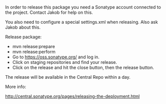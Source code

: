 In order to release this package you need a Sonatype account connected to the project. Contact Jakob for help on this.

You also need to configure a special settings.xml when releasing. Also ask Jakob about this.

Release package:

* mvn release:prepare
* mvn release:perform
* Go to https://oss.sonatype.org/ and log in.
* Click on staging repositories and find your release.
* Click on the release and hit the close button, then the release button.

The release will be available in the Central Repo within a day.

More info:

http://central.sonatype.org/pages/releasing-the-deployment.html
